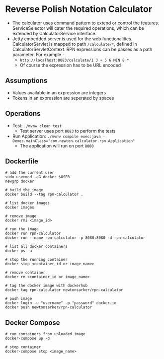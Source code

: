 # Reverse Polish Notation Calculator
* The calculator uses command pattern to extend or control the features. ServiceSelector will cater the required operations, which can be extended by CalculatorService interface.
* Jetty embedded server is used for the web functionalities. CalculatorServlet is mapped to path `/calculate/*`, defined in CalculatorServletContext. RPN expressions can be passes as a path parameter. For example -
  * `http://localhost:8083/calculate/1 3 + 5 6 MIN 8 *`
  * Of course the expression has to be URL encoded

## Assumptions
* Values available in an expression are integers
* Tokens in an expression are seperated by spaces

## Operations
* Test: `./mvnw clean test`
  * Test server uses port `8083` to perform the tests
* Run Application: `./mvnw compile exec:java -Dexec.mainClass="com.newton.calculator.rpn.Application"`
  * The application will run on port `8080`


## Dockerfile
```shell
# add the current user
sudo usermod -aG docker $USER
newgrp docker

# build the image
docker build --tag rpn-calculator .

# list docker images
docker images

# remove image
docker rmi <image_id>

# run the image
docker run rpn-calculator
docker run --name rpn-calculator -p 8080:8080 -d rpn-calculator 

# list all docker containers
docker ps -a

# stop the running container
docker stop <container_id or image_name>

# remove container
docker rm <container_id or image_name>

# tag the docker image with dockerhub
docker tag rpn-calculator newtonsarker/rpn-calculator

# push image
docker login -u "username" -p "password" docker.io
docker push newtonsarker/rpn-calculator
```

## Docker Compose
```shell
# run containers from uploaded image
docker-compose up -d

# stop container
docker-compose stop <image_name>
```
